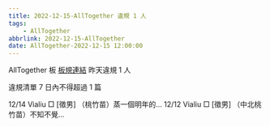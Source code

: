 ```yaml
---
title: 2022-12-15-AllTogether 違規 1 人
tags:
    - AllTogether
abbrlink: 2022-12-15-AllTogether
date: AllTogether-2022-12-15 12:00:00
---
```

AllTogether 板 [板規連結](https://www.ptt.cc/bbs/AllTogether/M.1643211430.A.5FB.html)
昨天違規 1 人
<!-- more -->

違規清單
7 日內不得超過 1 篇

12/14 Vialiu □ [徵男] （桃竹苗）蒸一個明年的…
12/12 Vialiu □ [徵男] （中北桃竹苗）不知不覺…
